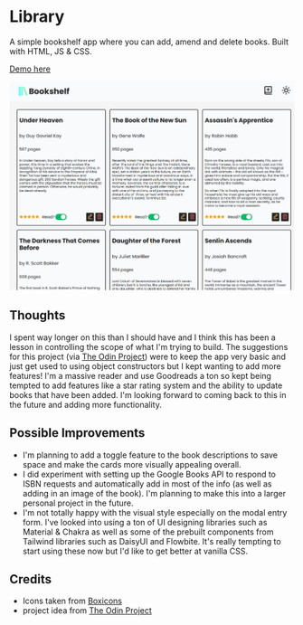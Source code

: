 # Library

A simple bookshelf app where you can add, amend and delete books. Built with HTML, JS & CSS.

[Demo here](https://casssb.github.io/library/)

![Image of live version](./img/Library.PNG)

## Thoughts
I spent way longer on this than I should have and I think this has been a lesson in controlling the scope of what I'm trying to build. The suggestions for this project (via [The Odin Project](https://www.theodinproject.com/lessons/node-path-javascript-library)) were to keep the app very basic and just get used to using object constructors but I kept wanting to add more features! I'm a massive reader and use Goodreads a ton so kept being tempted to add features like a star rating system and the ability to update books that have been added. I'm looking forward to coming back to this in the future and adding more functionality.

## Possible Improvements
* I'm planning to add a toggle feature to the book descriptions to save space and make the cards more visually appealing overall.
* I did experiment with setting up the Google Books API to respond to ISBN requests and automatically add in most of the info (as well as adding in an image of the book). I'm planning to make this into a larger personal project in the future.
* I'm not totally happy with the visual style especially on the modal entry form. I've looked into using a ton of UI designing libraries such as Material & Chakra as well as some of the prebuilt components from Tailwind libraries such as DaisyUI and Flowbite. It's really tempting to start using these now but I'd like to get better at vanilla CSS.


## Credits
* Icons taken from [Boxicons](https://boxicons.com/)
* project idea from [The Odin Project](https://www.theodinproject.com/lessons/node-path-javascript-library)